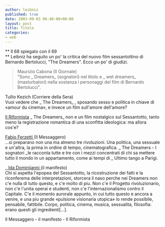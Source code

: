 ```yaml
---
author: leibniz
published: true
date: 2003-09-03 06:40:00+00:00
layout: post
title: Titolo
categories:
- web
---
```


 **   Il 68 spiegato con il 69   
** Leibniz ha seguito un po' la critica del nuovo film sessantottino di Bernardo Bertolucci, "The Dreamers". Ecco un po' di giudizi.

 

>  
> 
> Maurizio Cabona (Il Giornale)   
"Sono  _ Dreamers_ (sognatori) nel titolo e  _ wet dreamers_ (masturbatori) nella sostanza i personaggi del film di Bernardo Bertolucci".
   


Tullio Kezich (Corriere della Sera)   
  Vuoi vedere che  _ The Dreamers_ , sposando sesso e politica in chiave di «amour du cinema», e invece un film sull'amore dell'amore?
   
   [ Il Riformista](http://www.ilriformista.it/documenti/articolo.asp?id_doc=11055)
   _ The Dreamers_ non e un film nostalgico sul Sessantotto, tanto meno la registrazione romantica di una sconfitta ideologica: ma allora cos'e?
   
   [ Fabio Ferzetti ](http://ilmessaggero.caltanet.it/view.php?data=20030902&ediz=01_NAZIONALE&npag=18&file=FABIO.xml&type=STANDARD)(Il Messaggero)   
...si preparano non una ma almeno tre rivoluzioni. Una politica, una sessuale e un'altra, la prima in ordine di tempo, cinematografica.  _ The Dreamers - I sognatori _le racconta tutte e tre con i mezzi concentrati di chi sa mettere tutto il mondo in un appartamento, come ai tempi di  _ Ultimo tango a Parigi.  

_[ Ida Dominijanni ](http://www.ilmanifesto.it/Quotidiano-archivio/02-Settembre-2003/art85.html)(il manifesto)   
Chi si aspetta l'epopea del Sessantotto, la ricostruzione dei fatti e la riconferema delle interpretazioni, storcera il naso perche nei Dreamers non c'e nulla di tutto questo, e c'e molto di piu. Non c'e il Progetto rivoluzionario, non c'e l'unita operai e studenti, non c'e l'internazionalismo contro il Capitale. C'e il momento aurorale appunto, in cui tutto questo e ancora a venire, e una piu grande «pulsione visionaria utopica» lo rende possibile, pensabile, fattibile. Corpo, politica, cinema, musica, sessualita, filosofia: erano questi gli ingredienti[...].

Il Messaggero - il manifesto - Il Riformista
